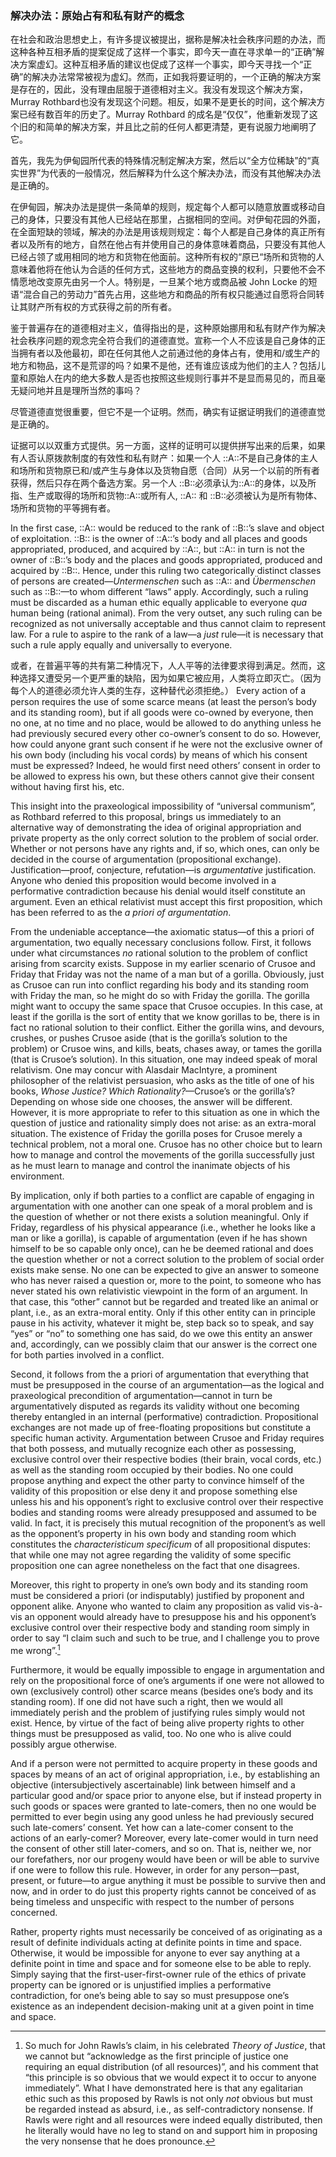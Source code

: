### 解决办法：原始占有和私有财产的概念

在社会和政治思想史上，有许多提议被提出，据称是解决社会秩序问题的办法，而这种各种互相矛盾的提案促成了这样一个事实，即今天一直在寻求单一的“正确”解决方案虚幻。这种互相矛盾的建议也促成了这样一个事实，即今天寻找一个“正确”的解决办法常常被视为虚幻。然而，正如我将要证明的，一个正确的解决方案是存在的，因此，没有理由屈服于道德相对主义。我没有发现这个解决方案，Murray Rothbard也没有发现这个问题。相反，如果不是更长的时间，这个解决方案已经有数百年的历史了。Murray Rothbard 的成名是“仅仅”，他重新发现了这个旧的和简单的解决方案，并且比之前的任何人都更清楚，更有说服力地阐明了它。

首先，我先为伊甸园所代表的特殊情况制定解决方案，然后以“全方位稀缺”的“真实世界”为代表的一般情况，然后解释为什么这个解决办法，而没有其他解决办法是正确的。

在伊甸园，解决办法是提供一条简单的规则，规定每个人都可以随意放置或移动自己的身体，只要没有其他人已经站在那里，占据相同的空间。对伊甸花园的外面，在全面短缺的领域，解决的办法是用该规则规定：每个人都是自己身体的真正所有者以及所有的地方，自然在他占有并使用自己的身体意味着商品，只要没有其他人已经占领了或用相同的地方和货物在他面前。这种所有权的“原已“场所和货物的人意味着他将在他认为合适的任何方式，这些地方的商品变换的权利，只要他不会不情愿地改变原先由另一个人。特别是，一旦某个地方或商品被 John Locke 的短语“混合自己的劳动力”首先占用，这些地方和商品的所有权只能通过自愿将合同转让其财产所有权的方式获得之前的所有者。

鉴于普遍存在的道德相对主义，值得指出的是，这种原始挪用和私有财产作为解决社会秩序问题的观念完全符合我们的道德直觉。宣称一个人不应该是自己身体的正当拥有者以及他最初，即在任何其他人之前通过他的身体占有，使用和/或生产的地方和物品，这不是荒谬的吗？如果不是他，还有谁应该成为他们的主人？包括儿童和原始人在内的绝大多数人是否也按照这些规则行事并不是显而易见的，而且毫无疑问地并且是理所当然的事吗？ 

尽管道德直觉很重要，但它不是一个证明。然而，确实有证据证明我们的道德直觉是正确的。

证据可以以双重方式提供。另一方面，这样的证明可以提供拼写出来的后果，如果有人否认原拨款制度的有效性和私有财产：如果一个人 ::A::不是自己身体的主人和场所和货物原已和/或产生与身体以及货物自愿（合同）从另一个以前的所有者获得，然后只存在两个备选方案。另一个人 ::B::必须承认为::A::的身体，以及所指、生产或取得的场所和货物::A::或所有人, ::A:: 和 ::B::必须被认为是所有物体、场所和货物的平等拥有者。

In the first case, ::A:: would be reduced to the rank of ::B::’s slave and object of exploitation. ::B:: is the owner of ::A::’s body and all places and goods appropriated, produced, and acquired by ::A::, but ::A:: in turn is not the owner of ::B::’s body and the places and goods appropriated, produced and acquired by ::B::. Hence, under this ruling two categorically distinct classes of persons are created—*Untermenschen* such as ::A:: and *Übermenschen* such as ::B::—to whom different “laws” apply. Accordingly, such a ruling must be discarded as a human ethic equally applicable to everyone *qua* human being (rational animal). From the very outset, any such ruling can be recognized as not universally acceptable and thus cannot claim to represent law. For a rule to aspire to the rank of a law—a *just* rule—it is necessary that such a rule apply equally and universally to everyone.

或者，在普遍平等的共有第二种情况下，人人平等的法律要求得到满足。然而，这种选择又遭受另一个更严重的缺陷，因为如果它被应用，人类将立即灭亡。（因为每个人的道德必须允许人类的生存，这种替代必须拒绝。） Every action of a person requires the use of some scarce means (at least the person’s body and its standing room), but if all goods were co-owned by everyone, then no one, at no time and no place, would be allowed to do anything unless he had previously secured every other co-owner’s consent to do so. However, how could anyone grant such consent if he were not the exclusive owner of his own body (including his vocal cords) by means of which his consent must be expressed? Indeed, he would first need others’ consent in order to be allowed to express his own, but these others cannot give their consent without having first his, etc.

This insight into the praxeological impossibility of “universal communism”, as Rothbard referred to this proposal, brings us immediately to an alternative way of demonstrating the idea of original appropriation and private property as the only correct solution to the problem of social order. Whether or not persons have any rights and, if so, which ones, can only be decided in the course of argumentation (propositional exchange). Justification—proof, conjecture, refutation—is *argumentative* justification. Anyone who denied this proposition would become involved in a performative contradiction because his denial would itself constitute an argument. Even an ethical relativist must accept this first proposition, which has been referred to as the *a priori of argumentation*.

From the undeniable acceptance—the axiomatic status—of this a priori of argumentation, two equally necessary conclusions follow. First, it follows under what circumstances *no* rational solution to the problem of conflict arising from scarcity exists. Suppose in my earlier scenario of Crusoe and Friday that Friday was not the name of a man but of a gorilla. Obviously, just as Crusoe can run into conflict regarding his body and its standing room with Friday the man, so he might do so with Friday the gorilla. The gorilla might want to occupy the same space that Crusoe occupies. In this case, at least if the gorilla is the sort of entity that we know gorillas to be, there is in fact no rational solution to their conflict. Either the gorilla wins, and devours, crushes, or pushes Crusoe aside (that is the gorilla’s solution to the problem) or Crusoe wins, and kills, beats, chases away, or tames the gorilla (that is Crusoe’s solution). In this situation, one may indeed speak of moral relativism. One may concur with Alasdair MacIntyre, a prominent philosopher of the relativist persuasion, who asks as the title of one of his books, *Whose Justice? Which Rationality?*—Crusoe’s or the gorilla’s? Depending on whose side one chooses, the answer will be different. However, it is more appropriate to refer to this situation as one in which the question of justice and rationality simply does not arise: as an extra-moral situation. The existence of Friday the gorilla poses for Crusoe merely a technical problem, not a moral one. Crusoe has no other choice but to learn how to manage and control the movements of the gorilla successfully just as he must learn to manage and control the inanimate objects of his environment.

By implication, only if both parties to a conflict are capable of engaging in argumentation with one another can one speak of a moral problem and is the question of whether or not there exists a solution meaningful. Only if Friday, regardless of his physical appearance (i.e., whether he looks like a man or like a gorilla), is capable of argumentation (even if he has shown himself to be so capable only once), can he be deemed rational and does the question whether or not a correct solution to the problem of social order exists make sense. No one can be expected to give an answer to someone who has never raised a question or, more to the point, to someone who has never stated his own relativistic viewpoint in the form of an argument. In that case, this “other” cannot but be regarded and treated like an animal or plant, i.e., as an extra-moral entity. Only if this other entity can in principle pause in his activity, whatever it might be, step back so to speak, and say “yes” or “no” to something one has said, do we owe this entity an answer and, accordingly, can we possibly claim that our answer is the correct one for both parties involved in a conflict.

Second, it follows from the a priori of argumentation that everything that must be presupposed in the course of an argumentation—as the logical and praxeological precondition of argumentation—cannot in turn be argumentatively disputed as regards its validity without one becoming thereby entangled in an internal (performative) contradiction. Propositional exchanges are not made up of free-floating propositions but constitute a specific human activity. Argumentation between Crusoe and Friday requires that both possess, and mutually recognize each other as possessing, exclusive control over their respective bodies (their brain, vocal cords, etc.) as well as the standing room occupied by their bodies. No one could propose anything and expect the other party to convince himself of the validity of this proposition or else deny it and propose something else unless his and his opponent’s right to exclusive control over their respective bodies and standing rooms were already presupposed and assumed to be valid. In fact, it is precisely this mutual recognition of the proponent’s as well as the opponent’s property in his own body and standing room which constitutes the *characteristicum specificum* of all propositional disputes: that while one may not agree regarding the validity of some specific proposition one can agree nonetheless on the fact that one disagrees.

Moreover, this right to property in one’s own body and its standing room must be considered a priori (or indisputably) justified by proponent and opponent alike. Anyone who wanted to claim any proposition as valid vis-à-vis an opponent would already have to presuppose his and his opponent’s exclusive control over their respective body and standing room simply in order to say “I claim such and such to be true, and I challenge you to prove me wrong”.[^1]

[^1]: So much for John Rawls’s claim, in his celebrated *Theory of Justice*, that we cannot but “acknowledge as the first principle of justice one requiring an equal distribution (of all resources)”, and his comment that “this principle is so obvious that we would expect it to occur to anyone immediately”. What I have demonstrated here is that any egalitarian ethic such as this proposed by Rawls is not only *not* obvious but must be regarded instead as absurd, i.e., as self-contradictory nonsense. If Rawls were right and all resources were indeed equally distributed, then he literally would have no leg to stand on and support him in proposing the very nonsense that he does pronounce.

Furthermore, it would be equally impossible to engage in argumentation and rely on the propositional force of one’s arguments if one were not allowed to own (exclusively control) other scarce means (besides one’s body and its standing room). If one did not have such a right, then we would all immediately perish and the problem of justifying rules simply would not exist. Hence, by virtue of the fact of being alive property rights to other things must be presupposed as valid, too. No one who is alive could possibly argue otherwise.

And if a person were not permitted to acquire property in these goods and spaces by means of an act of original appropriation, i.e., by establishing an objective (intersubjectively ascertainable) link between himself and a particular good and/or space prior to anyone else, but if instead property in such goods or spaces were granted to late-comers, then no one would be permitted to ever begin using any good unless he had previously secured such late-comers’ consent. Yet how can a late-comer consent to the actions of an early-comer? Moreover, every late-comer would in turn need the consent of other still later-comers, and so on. That is, neither we, nor our forefathers, nor our progeny would have been or will be able to survive if one were to follow this rule. However, in order for any person—past, present, or future—to argue anything it must be possible to survive then and now, and in order to do just this property rights cannot be conceived of as being timeless and unspecific with respect to the number of persons concerned.

Rather, property rights must necessarily be conceived of as originating as a result of definite individuals acting at definite points in time and space. Otherwise, it would be impossible for anyone to ever say anything at a definite point in time and space and for someone else to be able to reply. Simply saying that the first-user-first-owner rule of the ethics of private property can be ignored or is unjustified implies a performative contradiction, for one’s being able to say so must presuppose one’s existence as an independent decision-making unit at a given point in time and space.

